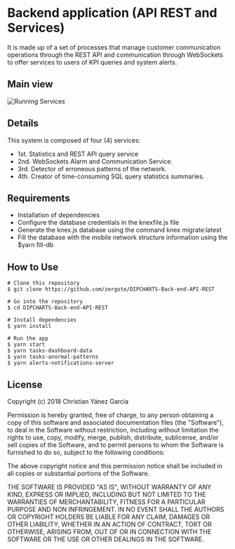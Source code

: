 # Backend application (API REST and Services)

It is made up of a set of processes that manage customer communication operations through the REST API and communication through WebSockets to offer services to users of KPI queries and system alerts.

## Main view
![Running Services](https://github.com/zergote/DIPCHARTS-Back-end-API-REST/blob/master/screen%20captures/Servidor%20Consolas.png "Running Services")

## Details
This system is composed of four (4) services:
- 1st. Statistics and REST API query service
- 2nd. WebSockets Alarm and Communication Service.
- 3rd. Detector of erroneous patterns of the network.
- 4th. Creator of time-consuming SQL query statistics summaries.

## Requirements
- Installation of dependencies
- Configure the database credentials in the knexfile.js file
- Generate the knex.js database using the command knex migrate:latest
- Fill the database with the mobile network structure information using the $yarn fill-db

## How to Use
```
# Clone this repository
$ git clone https://github.com/zergote/DIPCHARTS-Back-end-API-REST

# Go into the repository
$ cd DIPCHARTS-Back-end-API-REST

# Install dependencies
$ yarn install

# Run the app
$ yarn start
$ yarn tasks-dashboard-data
$ yarn tasks-anormal-patterns
$ yarn alerts-notifications-server
```
## License
Copyright (c) 2018 Christian Yánez García

Permission is hereby granted, free of charge, to any person obtaining a copy of this software and associated documentation files (the "Software"), to deal in the Software without restriction, including without limitation the rights to use, copy, modify, merge, publish, distribute, sublicense, and/or sell copies of the Software, and to permit persons to whom the Software is furnished to do so, subject to the following conditions:

The above copyright notice and this permission notice shall be included in all copies or substantial portions of the Software.

THE SOFTWARE IS PROVIDED "AS IS", WITHOUT WARRANTY OF ANY KIND, EXPRESS OR IMPLIED, INCLUDING BUT NOT LIMITED TO THE WARRANTIES OF MERCHANTABILITY, FITNESS FOR A PARTICULAR PURPOSE AND NON INFRINGEMENT. IN NO EVENT SHALL THE AUTHORS OR COPYRIGHT HOLDERS BE LIABLE FOR ANY CLAIM, DAMAGES OR OTHER LIABILITY, WHETHER IN AN ACTION OF CONTRACT, TORT OR OTHERWISE, ARISING FROM, OUT OF OR IN CONNECTION WITH THE SOFTWARE OR THE USE OR OTHER DEALINGS IN THE SOFTWARE.
